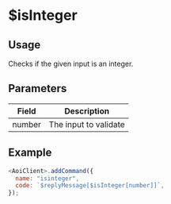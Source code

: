 # $isInteger

## Usage

Checks if the given input is an integer.

## Parameters

| Field  | Description            |
| ------ | ---------------------- |
| number | The input to validate |

## Example

```javascript
<AoiClient>.addCommand({
  name: "isinteger",
  code: `$replyMessage[$isInteger[number]]`,
});
```